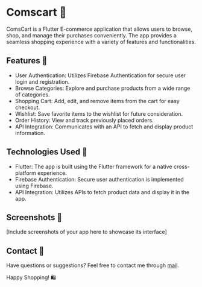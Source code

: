# Comscart 🛒

ComsCart is a Flutter E-commerce application that allows users to browse, shop, and manage their purchases conveniently. The app provides a seamless shopping experience with a variety of features and functionalities.

## Features 🌟

- User Authentication: Utilizes Firebase Authentication for secure user login and registration.
- Browse Categories: Explore and purchase products from a wide range of categories.
- Shopping Cart: Add, edit, and remove items from the cart for easy checkout.
- Wishlist: Save favorite items to the wishlist for future consideration.
- Order History: View and track previously placed orders.
- API Integration: Communicates with an API to fetch and display product information.

## Technologies Used 🚀

- Flutter: The app is built using the Flutter framework for a native cross-platform experience.
- Firebase Authentication: Secure user authentication is implemented using Firebase.
- API Integration: Utilizes APIs to fetch product data and display it in the app.

## Screenshots 📱

[Include screenshots of your app here to showcase its interface]

## Contact 📧

Have questions or suggestions? Feel free to contact me through [mail](Info.mhdshamil@gmail.com).

Happy Shopping! 🛍️
